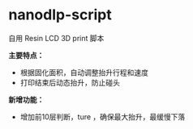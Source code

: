 # nanodlp-script
自用 Resin LCD 3D print 脚本  
  
**主要特点：** 
* 根据固化面积，自动调整抬升行程和速度
* 打印结束后动态抬升，防止碰头

**新增功能：**
* 增加前10层判断，ture ，确保最大抬升，最缓慢下落